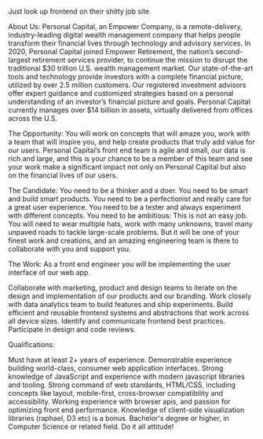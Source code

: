 Just look up frontend on their shitty job site


About Us: Personal Capital, an Empower Company, is a remote-delivery, industry-leading digital wealth management company that helps people transform their financial lives through technology and advisory services. In 2020, Personal Capital joined Empower Retirement, the nation’s second-largest retirement services provider, to continue the mission to disrupt the traditional $30 trillion U.S. wealth management market. Our state-of-the-art tools and technology provide investors with a complete financial picture, utilized by over 2.5 million customers. Our registered investment advisors offer expert guidance and customized strategies based on a personal understanding of an investor’s financial picture and goals. Personal Capital currently manages over $14 billion in assets, virtually delivered from offices across the U.S.

The Opportunity: You will work on concepts that will amaze you, work with a team that will inspire you, and help create products that truly add value for our users. Personal Capital’s front end team is agile and small, our data is rich and large, and this is your chance to be a member of this team and see your work make a significant impact not only on Personal Capital but also on the financial lives of our users.

The Candidate: You need to be a thinker and a doer. You need to be smart and build smart products. You need to be a perfectionist and really care for a great user experience. You need to be a tester and always experiment with different concepts. You need to be ambitious: This is not an easy job. You will need to wear multiple hats, work with many unknowns, travel many unpaved roads to tackle large-scale problems. But it will be one of your finest work and creations, and an amazing engineering team is there to collaborate with you and support you.

The Work: As a front end engineer you will be implementing the user interface of our web app.

Collaborate with marketing, product and design teams to iterate on the design and implementation of our products and our branding.
Work closely with data analytics team to build features and ship experiments.
Build efficient and reusable frontend systems and abstractions that work across all device sizes.
Identify and communicate frontend best practices.
Participate in design and code reviews.

Qualifications:

Must have at least 2+ years of experience.
Demonstrable experience building world-class, consumer web application interfaces.
Strong knowledge of JavaScript and experience with modern javascript libraries and tooling.
Strong command of web standards, HTML/CSS, including concepts like layout, mobile-first, cross-browser compatibility and accessibility.
Working experience with browser apis, and passion for optimizing front end performance.
Knowledge of client-side visualization libraries (raphael, D3 etc) is a bonus.
Bachelor's degree or higher, in Computer Science or related field.
Do it all attitude!
